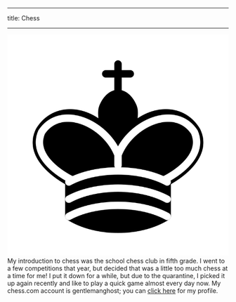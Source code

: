 ___
title: Chess
___
<img
    src="/assets/img/Interests/chess_icon.png"
    alt="chess image"
    class="work-bubble"
/>
My introduction to chess was the school chess club in fifth grade. I went to a few competitions that year, but decided that was a little too much chess at a time for me! I put it down for a while, but due to the quarantine, I picked it up again recently and like to play a quick game almost every day now. My chess.com account is gentlemanghost; you can <a href=https://www.chess.com/member/gentlemanghost>click here</a> for my profile.

